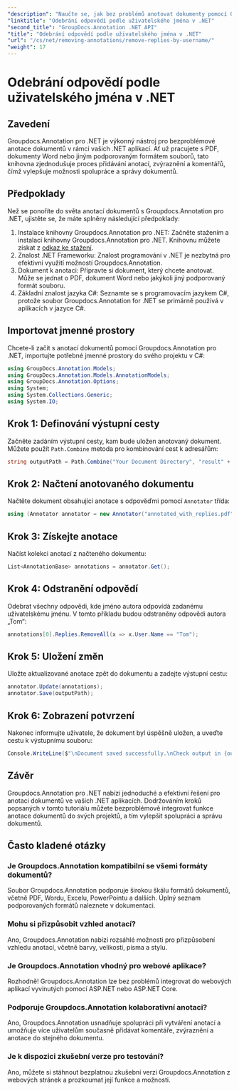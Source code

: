 ```yaml
---
"description": "Naučte se, jak bez problémů anotovat dokumenty pomocí Groupdocs.Annotation pro .NET. Vylepšete spolupráci a správu dokumentů s tímto výkonným nástrojem."
"linktitle": "Odebrání odpovědí podle uživatelského jména v .NET"
"second_title": "GroupDocs.Annotation .NET API"
"title": "Odebrání odpovědí podle uživatelského jména v .NET"
"url": "/cs/net/removing-annotations/remove-replies-by-username/"
"weight": 17
---
```


# Odebrání odpovědí podle uživatelského jména v .NET

## Zavedení
Groupdocs.Annotation pro .NET je výkonný nástroj pro bezproblémové anotace dokumentů v rámci vašich .NET aplikací. Ať už pracujete s PDF, dokumenty Word nebo jiným podporovaným formátem souborů, tato knihovna zjednodušuje proces přidávání anotací, zvýraznění a komentářů, čímž vylepšuje možnosti spolupráce a správy dokumentů.
## Předpoklady
Než se ponoříte do světa anotací dokumentů s Groupdocs.Annotation pro .NET, ujistěte se, že máte splněny následující předpoklady:
1. Instalace knihovny Groupdocs.Annotation pro .NET: Začněte stažením a instalací knihovny Groupdocs.Annotation pro .NET. Knihovnu můžete získat z [odkaz ke stažení](https://releases.groupdocs.com/annotation/net/).
2. Znalost .NET Frameworku: Znalost programování v .NET je nezbytná pro efektivní využití možností Groupdocs.Annotation.
3. Dokument k anotaci: Připravte si dokument, který chcete anotovat. Může se jednat o PDF, dokument Word nebo jakýkoli jiný podporovaný formát souboru.
4. Základní znalost jazyka C#: Seznamte se s programovacím jazykem C#, protože soubor Groupdocs.Annotation for .NET se primárně používá v aplikacích v jazyce C#.

## Importovat jmenné prostory
Chcete-li začít s anotací dokumentů pomocí Groupdocs.Annotation pro .NET, importujte potřebné jmenné prostory do svého projektu v C#:
```csharp
using GroupDocs.Annotation.Models;
using GroupDocs.Annotation.Models.AnnotationModels;
using GroupDocs.Annotation.Options;
using System;
using System.Collections.Generic;
using System.IO;
```
## Krok 1: Definování výstupní cesty
Začněte zadáním výstupní cesty, kam bude uložen anotovaný dokument. Můžete použít `Path.Combine` metoda pro kombinování cest k adresářům:
```csharp
string outputPath = Path.Combine("Your Document Directory", "result" + Path.GetExtension("input.pdf"));
```
## Krok 2: Načtení anotovaného dokumentu
Načtěte dokument obsahující anotace s odpověďmi pomocí `Annotator` třída:
```csharp
using (Annotator annotator = new Annotator("annotated_with_replies.pdf"))
```
## Krok 3: Získejte anotace
Načíst kolekci anotací z načteného dokumentu:
```csharp
List<AnnotationBase> annotations = annotator.Get();
```
## Krok 4: Odstranění odpovědí
Odebrat všechny odpovědi, kde jméno autora odpovídá zadanému uživatelskému jménu. V tomto příkladu budou odstraněny odpovědi autora „Tom“:
```csharp
annotations[0].Replies.RemoveAll(x => x.User.Name == "Tom");
```
## Krok 5: Uložení změn
Uložte aktualizované anotace zpět do dokumentu a zadejte výstupní cestu:
```csharp
annotator.Update(annotations);
annotator.Save(outputPath);
```
## Krok 6: Zobrazení potvrzení
Nakonec informujte uživatele, že dokument byl úspěšně uložen, a uveďte cestu k výstupnímu souboru:
```csharp
Console.WriteLine($"\nDocument saved successfully.\nCheck output in {outputPath}.");
```
## Závěr
Groupdocs.Annotation pro .NET nabízí jednoduché a efektivní řešení pro anotaci dokumentů ve vašich .NET aplikacích. Dodržováním kroků popsaných v tomto tutoriálu můžete bezproblémově integrovat funkce anotace dokumentů do svých projektů, a tím vylepšit spolupráci a správu dokumentů.
## Často kladené otázky
### Je Groupdocs.Annotation kompatibilní se všemi formáty dokumentů?
Soubor Groupdocs.Annotation podporuje širokou škálu formátů dokumentů, včetně PDF, Wordu, Excelu, PowerPointu a dalších. Úplný seznam podporovaných formátů naleznete v dokumentaci.
### Mohu si přizpůsobit vzhled anotací?
Ano, Groupdocs.Annotation nabízí rozsáhlé možnosti pro přizpůsobení vzhledu anotací, včetně barvy, velikosti, písma a stylu.
### Je Groupdocs.Annotation vhodný pro webové aplikace?
Rozhodně! Groupdocs.Annotation lze bez problémů integrovat do webových aplikací vyvinutých pomocí ASP.NET nebo ASP.NET Core.
### Podporuje Groupdocs.Annotation kolaborativní anotaci?
Ano, Groupdocs.Annotation usnadňuje spolupráci při vytváření anotací a umožňuje více uživatelům současně přidávat komentáře, zvýraznění a anotace do stejného dokumentu.
### Je k dispozici zkušební verze pro testování?
Ano, můžete si stáhnout bezplatnou zkušební verzi Groupdocs.Annotation z webových stránek a prozkoumat její funkce a možnosti.
